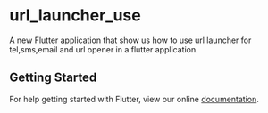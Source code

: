 # url_launcher_use

A new Flutter application that show us how to use url launcher for tel,sms,email and url opener in a flutter application.

## Getting Started

For help getting started with Flutter, view our online
[documentation](https://flutter.io/).
